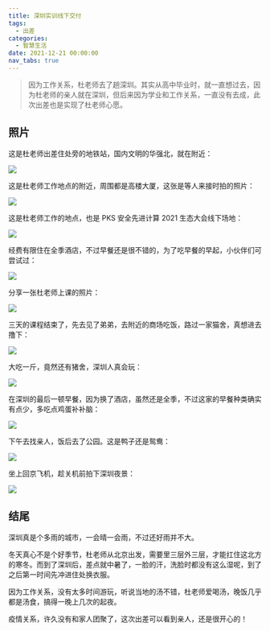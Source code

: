 ```yaml
---
title: 深圳实训线下交付
tags:
  - 出差
categories:
  - 智慧生活
date: 2021-12-21 00:00:00
nav_tabs: true
---
```


> 因为工作关系，杜老师去了趟深圳。其实从高中毕业时，就一直想过去，因为杜老师的亲人就在深圳，但后来因为学业和工作关系，一直没有去成，此次出差也是实现了杜老师心愿。

<!-- more -->

## 照片

这是杜老师出差住处旁的地铁站，国内文明的华强北，就在附近：

![](https://cdn.dusays.com/2021/12/415-1.jpg)

这是杜老师工作地点的附近，周围都是高楼大厦，这张是等人来接时拍的照片：

![](https://cdn.dusays.com/2021/12/415-2.jpg)

这是杜老师工作的地点，也是 PKS 安全先进计算 2021 生态大会线下场地：

![](https://cdn.dusays.com/2021/12/415-3.jpg)

经费有限住在全季酒店，不过早餐还是很不错的，为了吃早餐的早起，小伙伴们可尝试过：

![](https://cdn.dusays.com/2021/12/415-4.jpg)

分享一张杜老师上课的照片：

![](https://cdn.dusays.com/2021/12/415-5.jpg)

三天的课程结束了，先去见了弟弟，去附近的商场吃饭，路过一家猫舍，真想进去撸下：

![](https://cdn.dusays.com/2021/12/415-6.jpg)

大吃一斤，竟然还有猪舍，深圳人真会玩：

![](https://cdn.dusays.com/2021/12/415-7.jpg)

在深圳的最后一顿早餐，因为换了酒店，虽然还是全季，不过这家的早餐种类确实有点少，多吃点鸡蛋补补脑：

![](https://cdn.dusays.com/2021/12/415-8.jpg)

下午去找亲人，饭后去了公园。这是鸭子还是鸳鸯：

![](https://cdn.dusays.com/2021/12/415-9.jpg)

坐上回京飞机，趁关机前拍下深圳夜景：

![](https://cdn.dusays.com/2021/12/415-10.jpg)

## 结尾

深圳真是个多雨的城市，一会晴一会雨，不过还好雨并不大。

冬天真心不是个好季节，杜老师从北京出发，需要里三层外三层，才能扛住这北方的寒冬。而到了深圳后，差点就中暑了，一脸的汗，洗脸时都没有这么湿呢，到了之后第一时间先冲进住处换衣服。

因为工作关系，没有太多时间游玩，听说当地的汤不错，杜老师爱喝汤，晚饭几乎都是汤食，搞得一晚上几次的起夜。

疫情关系，许久没有和家人团聚了，这次出差可以看到亲人，还是很开心的！
